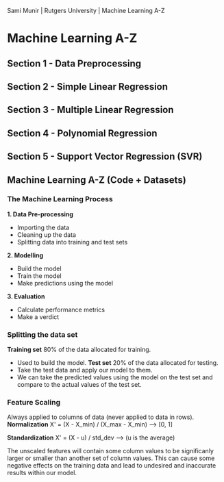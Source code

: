 Sami Munir | Rutgers University | Machine Learning A-Z
# Machine Learning A-Z
## Section 1 - Data Preprocessing
## Section 2 - Simple Linear Regression
## Section 3 - Multiple Linear Regression
## Section 4 - Polynomial Regression
## Section 5 - Support Vector Regression (SVR)
## Machine Learning A-Z (Code + Datasets)
### The Machine Learning Process
__1. Data Pre-processing__
* Importing the data
* Cleaning up the data
* Splitting data into training and test sets

__2. Modelling__
* Build the model
* Train the model
* Make predictions using the model

__3. Evaluation__
* Calculate performance metrics
* Make a verdict

### Splitting the data set
__Training set__
80% of the data allocated for training.
- Used to build the model.
__Test set__
20% of the data allocated for testing.
- Take the test data and apply our model to them.
- We can take the predicted values using the model on the test set and compare to the actual values of the test set.
### Feature Scaling
Always applied to columns of data (never applied to data in rows).
__Normalization__
X' = (X - X_min) / (X_max - X_min) --> [0, 1]

__Standardization__
X' = (X - u) /  std_dev --> (u is the average)

The unscaled features will contain some column values to be significanly larger or smaller than another set of column values. This can cause some negative effects on the training data and lead to undesired and inaccurate results within our model.